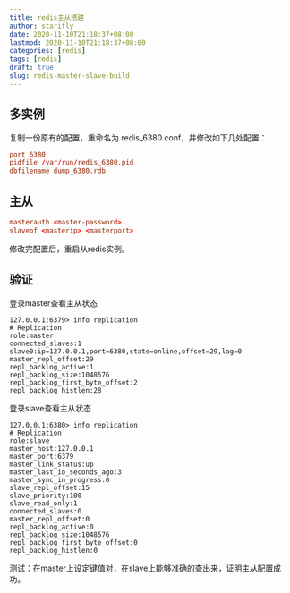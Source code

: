 ```yaml
---
title: redis主从搭建
author: starifly
date: 2020-11-10T21:18:37+08:00
lastmod: 2020-11-10T21:18:37+08:00
categories: [redis]
tags: [redis]
draft: true
slug: redis-master-slave-build
---
```


## 多实例

复制一份原有的配置，重命名为 redis_6380.conf，并修改如下几处配置：

```conf
port 6380
pidfile /var/run/redis_6380.pid
dbfilename dump_6380.rdb
```

## 主从

```conf
masterauth <master-password>
slaveof <masterip> <masterport>
```

修改完配置后，重启从redis实例。

## 验证

登录master查看主从状态

```
127.0.0.1:6379> info replication
# Replication
role:master
connected_slaves:1
slave0:ip=127.0.0.1,port=6380,state=online,offset=29,lag=0
master_repl_offset:29
repl_backlog_active:1
repl_backlog_size:1048576
repl_backlog_first_byte_offset:2
repl_backlog_histlen:28
```

登录slave查看主从状态

```
127.0.0.1:6380> info replication
# Replication
role:slave
master_host:127.0.0.1
master_port:6379
master_link_status:up
master_last_io_seconds_ago:3
master_sync_in_progress:0
slave_repl_offset:15
slave_priority:100
slave_read_only:1
connected_slaves:0
master_repl_offset:0
repl_backlog_active:0
repl_backlog_size:1048576
repl_backlog_first_byte_offset:0
repl_backlog_histlen:0
```

测试：在master上设定键值对，在slave上能够准确的查出来，证明主从配置成功。

